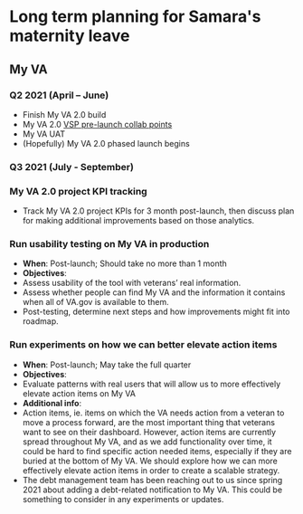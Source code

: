 # Long term planning for Samara's maternity leave

## My VA

### Q2 2021 (April – June)

- Finish My VA 2.0 build
- My VA 2.0 [VSP pre-launch collab points](https://github.com/department-of-veterans-affairs/va.gov-team/blob/master/platform/working-with-vsp/vsp-collaboration-cycle/README.md)
- My VA UAT
- (Hopefully) My VA 2.0 phased launch begins

### Q3 2021 (July - September)

### My VA 2.0 project KPI tracking

-	Track My VA 2.0 project KPIs for 3 month post-launch, then discuss plan for making additional improvements based on those analytics.

### Run usability testing on My VA in production

-	**When**: Post-launch; Should take no more than 1 month
-	**Objectives**: 
  -	Assess usability of the tool with veterans’ real information.
  -	Assess whether people can find My VA and the information it contains when all of VA.gov is available to them.
  -	Post-testing, determine next steps and how improvements might fit into roadmap.

### Run experiments on how we can better elevate action items

-	**When**: Post-launch; May take the full quarter
-	**Objectives**:
  - Evaluate patterns with real users that will allow us to more effectively elevate action items on My VA
-	**Additional info**: 
  -	Action items, ie. items on which the VA needs action from a veteran to move a process forward, are the most important thing that veterans want to see on their dashboard. However, action items are currently spread throughout My VA, and as we add functionality over time, it could be hard to find specific action needed items, especially if they are buried at the bottom of My VA. We should explore how we can more effectively elevate action items in order to create a scalable strategy.
  -	The debt management team has been reaching out to us since spring 2021 about adding a debt-related notification to My VA. This could be something to consider in any experiments or updates.
